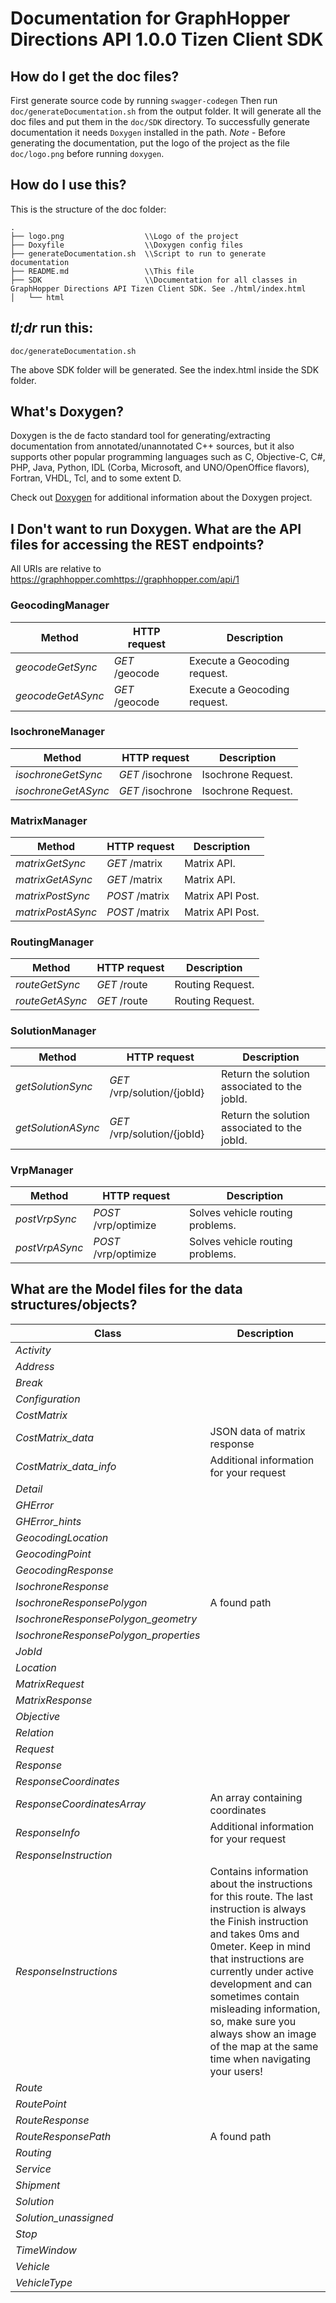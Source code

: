 # Documentation for GraphHopper Directions API 1.0.0 Tizen Client SDK

## How do I get the doc files?
First generate source code by running `swagger-codegen`
Then run `doc/generateDocumentation.sh` from the output folder. It will generate all the doc files and put them in the `doc/SDK` directory.
To successfully generate documentation it needs `Doxygen` installed in the path.
*Note* - Before generating the documentation, put the logo of the project as the file `doc/logo.png` before running `doxygen`.


## How do I use this?
This is the structure of the doc folder:

```
.
├── logo.png                  \\Logo of the project
├── Doxyfile                  \\Doxygen config files
├── generateDocumentation.sh  \\Script to run to generate documentation
├── README.md                 \\This file
├── SDK                       \\Documentation for all classes in GraphHopper Directions API Tizen Client SDK. See ./html/index.html
│   └── html

```

## *tl;dr* run this:

```
doc/generateDocumentation.sh
```

The above SDK folder will be generated. See the index.html inside the SDK folder.


## What's Doxygen?
Doxygen is the de facto standard tool for generating/extracting documentation from annotated/unannotated C++ sources, but it also supports other popular programming languages such as C, Objective-C, C#, PHP, Java, Python, IDL (Corba, Microsoft, and UNO/OpenOffice flavors), Fortran, VHDL, Tcl, and to some extent D.

Check out [Doxygen](https://www.doxygen.org/) for additional information about the Doxygen project.

## I Don't want to run Doxygen. What are the API files for accessing the REST endpoints?
All URIs are relative to https://graphhopper.comhttps://graphhopper.com/api/1

### GeocodingManager
Method | HTTP request | Description
------------- | ------------- | -------------
*geocodeGetSync* | *GET* /geocode | Execute a Geocoding request.
*geocodeGetASync* | *GET* /geocode | Execute a Geocoding request.

### IsochroneManager
Method | HTTP request | Description
------------- | ------------- | -------------
*isochroneGetSync* | *GET* /isochrone | Isochrone Request.
*isochroneGetASync* | *GET* /isochrone | Isochrone Request.

### MatrixManager
Method | HTTP request | Description
------------- | ------------- | -------------
*matrixGetSync* | *GET* /matrix | Matrix API.
*matrixGetASync* | *GET* /matrix | Matrix API.
*matrixPostSync* | *POST* /matrix | Matrix API Post.
*matrixPostASync* | *POST* /matrix | Matrix API Post.

### RoutingManager
Method | HTTP request | Description
------------- | ------------- | -------------
*routeGetSync* | *GET* /route | Routing Request.
*routeGetASync* | *GET* /route | Routing Request.

### SolutionManager
Method | HTTP request | Description
------------- | ------------- | -------------
*getSolutionSync* | *GET* /vrp/solution/{jobId} | Return the solution associated to the jobId.
*getSolutionASync* | *GET* /vrp/solution/{jobId} | Return the solution associated to the jobId.

### VrpManager
Method | HTTP request | Description
------------- | ------------- | -------------
*postVrpSync* | *POST* /vrp/optimize | Solves vehicle routing problems.
*postVrpASync* | *POST* /vrp/optimize | Solves vehicle routing problems.


## What are the Model files for the data structures/objects?
Class | Description
------------- | -------------
 *Activity* | 
 *Address* | 
 *Break* | 
 *Configuration* | 
 *CostMatrix* | 
 *CostMatrix_data* | JSON data of matrix response
 *CostMatrix_data_info* | Additional information for your request
 *Detail* | 
 *GHError* | 
 *GHError_hints* | 
 *GeocodingLocation* | 
 *GeocodingPoint* | 
 *GeocodingResponse* | 
 *IsochroneResponse* | 
 *IsochroneResponsePolygon* | A found path
 *IsochroneResponsePolygon_geometry* | 
 *IsochroneResponsePolygon_properties* | 
 *JobId* | 
 *Location* | 
 *MatrixRequest* | 
 *MatrixResponse* | 
 *Objective* | 
 *Relation* | 
 *Request* | 
 *Response* | 
 *ResponseCoordinates* | 
 *ResponseCoordinatesArray* | An array containing coordinates
 *ResponseInfo* | Additional information for your request
 *ResponseInstruction* | 
 *ResponseInstructions* | Contains information about the instructions for this route. The last instruction is always the Finish instruction and takes 0ms and 0meter. Keep in mind that instructions are currently under active development and can sometimes contain misleading information, so, make sure you always show an image of the map at the same time when navigating your users!
 *Route* | 
 *RoutePoint* | 
 *RouteResponse* | 
 *RouteResponsePath* | A found path
 *Routing* | 
 *Service* | 
 *Shipment* | 
 *Solution* | 
 *Solution_unassigned* | 
 *Stop* | 
 *TimeWindow* | 
 *Vehicle* | 
 *VehicleType* | 

